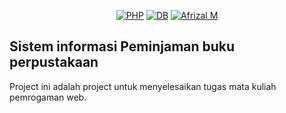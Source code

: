 <p align="center">
<a href="https://php.net"><img src="https://img.shields.io/badge/PHP-v7.3.6-blue" alt="PHP"></a>
<a href="https://www.postgresql.org/"><img src="https://img.shields.io/badge/Postgresql-v11.3-lightgreen" alt="DB"></a>
<a href="https://afrizalmy.com"><img src="https://img.shields.io/badge/project%20created%20by-afrizal-lightgrey" alt="Afrizal M"></a>
</p>

## Sistem informasi Peminjaman buku perpustakaan
Project ini adalah project untuk menyelesaikan tugas mata kuliah pemrogaman web. 
